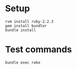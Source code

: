 # Setup
```
rvm install ruby-2.2.3
gem install bundler
bundle install
```

# Test commands
```
bundle exec rake
```